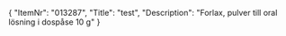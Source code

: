 {
  "ItemNr": "013287",
  "Title": "test",
  "Description": "Forlax, pulver till oral lösning i dospåse 10 g"
}